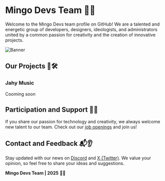 # Mingo Devs Team 🚀🌟

Welcome to the Mingo Devs team profile on GitHub! We are a talented and energetic group of developers, designers, ideologists, and administrators united by a common passion for creativity and the creation of innovative projects.

![Banner](https://i.yapx.ru/Xk5vI.png)

## Our Projects 🚀🛠️

### Jahy Music

Cooming soon

## Participation and Support 🤝💼

If you share our passion for technology and creativity, we always welcome new talent to our team. Check out our [job openings](https://discord.gg/JACFfNHdYF) and join us!

## Contact and Feedback 📬👂

Stay updated with our news on [Discord](https://discord.gg/JACFfNHdYF) and [X (Twitter)](https://twitter.com/mingo_offical). We value your opinion, so feel free to share your ideas and suggestions.

**Mingo Devs Team | 2025** 🚀🌟
